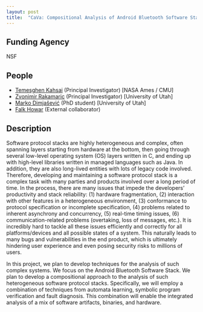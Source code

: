```yaml
---
layout: post
title:  "CaVa: Compositional Analysis of Android Bluetooth Software Stack"
---
```


## Funding Agency ##
NSF

## People ##
* [Temesghen Kahsai][teme] (Principal Investigator) [NASA Ames / CMU]
* [Zvonimir Rakamaric][z] (Principal Investigator) [University of Utah]
* [Marko Dimjašević][marko] (PhD student) [University of Utah]
* [Falk Howar][falk] (External collaborator)

## Description ##
Software protocol stacks are highly heterogeneous and complex, often spanning layers starting from hardware at the bottom, then going through several low-level operating system (OS) layers written in C, and ending up with high-level libraries written in managed languages such as Java. In addition, they are also long-lived entities with lots of legacy code involved. Therefore, developing and maintaining a software protocol stack is a complex task with many parties and products involved over a long period of time. In the process, there are many issues that impede the developers’ productivity and stack reliability: (1) hardware fragmentation, (2) interaction with other features in a heterogeneous environment, (3) conformance to protocol specification or incomplete specification, (4) problems related to inherent asynchrony and concurrency, (5) real-time timing issues, (6) communication-related problems (overtaking, loss of messages, etc.). It is incredibly hard to tackle all these issues efficiently and correctly for all platforms/devices and all possible states of a system. This naturally leads to many bugs and vulnerabilities in the end product, which is ultimately hindering user experience and even posing security risks to millions of users.

In this project, we plan to develop techniques for the analysis of
such complex systems. We focus on the Android Bluetooth Software
Stack. We plan to develop a compositional approach to the analysis of
such heterogeneous software protocol stacks. Specifically, we will
employ a combination of techniques from automata learning, symbolic
program verification and fault diagnosis. This combination will enable
the integrated analysis of a mix of software artifacts, binaries, and
hardware.



[z]: http://www.zvonimir.info/
[falk]: http://www.falkhowar.de/
[teme]: http://www.lememta.info
[marko]: http://dimjasevic.net/marko/
